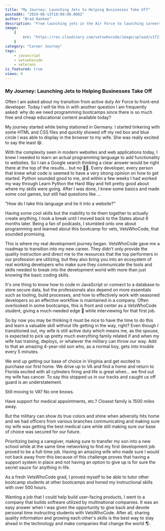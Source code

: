 ```yaml
---
title: "My Journey: Launching Jets to Helping Businesses Take Off"
postedAt: "2019-06-13T10:00:00.000Z"
author: "Brad Hankee"
description: "From launching jets in the Air Force to launching careers in tech, a veteran's journey through Vets Who Code."
image:
    {
        src: "https://res.cloudinary.com/vetswhocode/image/upload/v1721217567/brad-hankee_hpcklm.avif",
    }
category: "Career Journey"
tags:
    - javascript
    - vetswhocode
    - veterans
is_featured: true
views: 0
---
```


### My Journey: Launching Jets to Helping Businesses Take Off

Often I am asked about my transition from active duty Air Force to front-end developer. Today I will tie this in with another question I am frequently asked: why do we need programming bootcamps since there is so much free and cheap educational content available today?

My journey started while being stationed in Germany. I started tinkering with some HTML and CSS files and quickly showed off my red box and blue circle I was able to display in the browser to my wife. She was really excited to say the least 😆.

With the complexity seen in modern websites and web applications today, I knew I needed to learn an actual programming language to add functionality to websites. So I ran a Google search thinking a clear answer would be right there at the top of the results… but no 🤷‍♂. Every developer, every person that knew what code is seemed to have a very strong opinion on how to get started. Python sounded good to me, and within a few weeks I had worked my way through Learn Python the Hard Way and felt pretty good about where my skills were going. After I was done, I knew some basics and made some cool games, but still had questions like …

"How do I take this language and tie it into a website?"

Having some cool skills but the inability to tie them together to actually create anything, I took a break until I moved back to the States about 6 months later. Being a fan of podcasts, I stumbled onto one about programming and learned about this bootcamp for vets, VetsWhoCode, that sounded promising.

This is where my real development journey began. VetsWhoCode gave me a roadmap to transition into my new career. They didn't only provide the quality instruction and direct me to the resources that the top performers in our profession are utilizing, but they also bring you into an ecosystem of real working developers who make sure they communicate the tools and skills needed to break into the development world with more than just knowing the basic coding skills.

It's one thing to know how to code in JavaScript or connect to a database to store secure data, but the professionals also depend on more essentials such as tooling, build processes, and how to effectively work with seasoned developers so an effective workflow is maintained in a company. Often overlooked in some bootcamps, this is front and center as a VetsWhoCode student, giving a much-needed edge 🔪 while interviewing for that first job.

So by now you may be thinking it must be nice to have the time to do this and learn a valuable skill without life getting in the way, right? Even though I transitioned out, my wife is still active duty which means me, as the spouse, is expected to pick up pretty much everything family related if and when my wife has training, deploys, or whatever the military can throw our way. Add to that an amazing 4-year-old son who, as a normal boy, gets into trouble every 5 minutes.

We end up getting our base of choice in Virginia and get excited to purchase our first home. We drive up to VA and find a home and return to Florida excited with all cylinders firing and life is great when… we find out my wife has cancer. To say this stopped us in our tracks and caught us off guard is an understatement.

Still moving to VA? No one knows.

Have support for medical appointments, etc.? Closest family is 1500 miles away.

But the military can show its true colors and shine when adversity hits home and we had officers from various branches communicating and making sure my wife was getting the best medical care while still making sure our base of choice was secured for our future.

Prioritizing being a caregiver, making sure to transfer my son into a new school while at the same time networking to find my first development job proved to be a full-time job. Having an amazing wife who made sure I would not back away from this because of this challenge proves that having a support system in place and not having an option to give up is for sure the secret sauce for anything in life.

As a fresh VetsWhoCode grad, I proved myself to be able to tutor other bootcamp students at other bootcamps and honed my instructional skills with over 500 hours.

Wanting a job that I could help build user-facing products, I went to a company that builds software utilized by multinational companies. It was an easy answer when I was given the opportunity to give back and devote personal time instructing students with VetsWhoCode. After all, sharing quality information and growing each other's skills is the best way to stay ahead in the technology and make companies that change the world 🌎.
